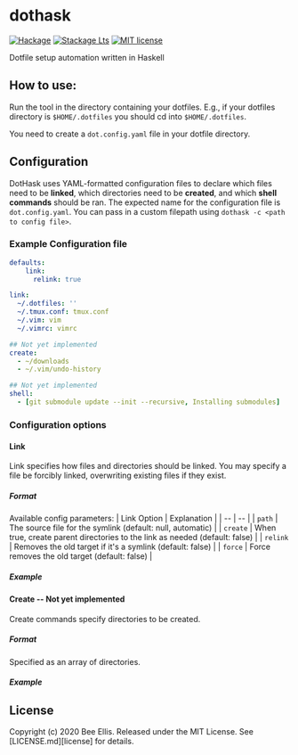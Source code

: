 # dothask

[![Hackage](https://img.shields.io/hackage/v/dothask.svg?logo=haskell)](https://hackage.haskell.org/package/dothask)
[![Stackage Lts](http://stackage.org/package/dothask/badge/lts)](http://stackage.org/lts/package/dothask)
[![MIT license](https://img.shields.io/badge/license-MIT-blue.svg)](LICENSE)

Dotfile setup automation written in Haskell

## How to use:
Run the tool in the directory containing your dotfiles. E.g., if your dotfiles directory is `$HOME/.dotfiles` you should cd into `$HOME/.dotfiles`.

You need to create a `dot.config.yaml` file in your dotfile directory.

## Configuration
DotHask uses YAML-formatted configuration files to declare which files need to be **linked**, which directories need to be **created**, and which **shell commands** should be ran.
The expected name for the configuration file is `dot.config.yaml`. You can pass in a custom filepath using `dothask -c <path to config file>`.

### Example Configuration file
```yaml
defaults:
    link:
      relink: true

link:
  ~/.dotfiles: ''
  ~/.tmux.conf: tmux.conf
  ~/.vim: vim
  ~/.vimrc: vimrc

## Not yet implemented
create:
  - ~/downloads
  - ~/.vim/undo-history

## Not yet implemented
shell:
  - [git submodule update --init --recursive, Installing submodules]
```
### Configuration options
#### Link
Link specifies how files and directories should be linked. You may specify a file be forcibly linked, overwriting existing files if they exist.
##### Format
Available config parameters:
| Link Option | Explanation |
| -- | -- |
| `path` | The source file for the symlink (default: null, automatic) |
| `create` | When true, create parent directories to the link as needed (default: false) |
| `relink` | Removes the old target if it's a symlink (default: false) |
| `force` | Force removes the old target (default: false) |
##### Example
#### Create -- Not yet implemented
Create commands specify directories to be created.
##### Format
Specified as an array of directories.
##### Example


## License
Copyright (c) 2020 Bee Ellis. Released under the MIT License. See [LICENSE.md][license] for details.
